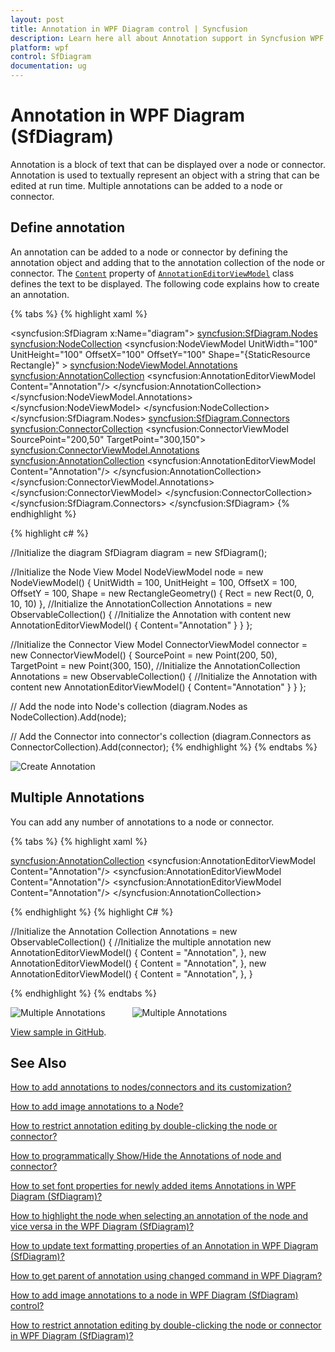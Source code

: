 ```yaml
---
layout: post
title: Annotation in WPF Diagram control | Syncfusion
description: Learn here all about Annotation support in Syncfusion WPF Diagram (SfDiagram) control, its elements and more.
platform: wpf
control: SfDiagram
documentation: ug
---
```


# Annotation in WPF Diagram (SfDiagram)

Annotation is a block of text that can be displayed over a node or connector. Annotation is used to textually represent an object with a string that can be edited at run time. Multiple annotations can be added to a node or connector.

## Define annotation

An annotation can be added to a node or connector by defining the annotation object and adding that to the annotation collection of the node or connector. The [`Content`](https://help.syncfusion.com/cr/wpf/Syncfusion.UI.Xaml.Diagram.AnnotationEditorViewModel.html#Syncfusion_UI_Xaml_Diagram_AnnotationEditorViewModel_Content) property of [`AnnotationEditorViewModel`](https://help.syncfusion.com/cr/wpf/Syncfusion.UI.Xaml.Diagram.AnnotationEditorViewModel.html) class defines the text to be displayed. The following code explains how to create an annotation.

{% tabs %}
{% highlight xaml %}
<!--Initialize the SfDiagram-->
<syncfusion:SfDiagram x:Name="diagram">
    <!--Initialize the Node-->
    <syncfusion:SfDiagram.Nodes>
        <!--Initialize the Node Collection-->
        <syncfusion:NodeCollection>
            <!--Initialize the node view model-->
            <syncfusion:NodeViewModel UnitWidth="100" UnitHeight="100" 
                                      OffsetX="100" OffsetY="100" 
                                      Shape="{StaticResource Rectangle}" >
                <!--Initialize the annotations-->
                <syncfusion:NodeViewModel.Annotations>
                    <!--Initialize the AnnotationCollection-->
                    <syncfusion:AnnotationCollection>
                        <!--Initialize the Annotation editor view model-->
                        <syncfusion:AnnotationEditorViewModel Content="Annotation"/>
                    </syncfusion:AnnotationCollection>
                </syncfusion:NodeViewModel.Annotations>
            </syncfusion:NodeViewModel>
        </syncfusion:NodeCollection>
    </syncfusion:SfDiagram.Nodes>
    <!--Initialize the Connector-->
    <syncfusion:SfDiagram.Connectors>
        <!--Initialize the Connector Collection-->
        <syncfusion:ConnectorCollection>
            <!--Initialize the Connector view model-->
            <syncfusion:ConnectorViewModel SourcePoint="200,50" TargetPoint="300,150">
                <syncfusion:ConnectorViewModel.Annotations>
                    <!--Initialize the AnnotationCollection-->
                    <syncfusion:AnnotationCollection>
                        <!--Initialize the Annotation editor view model-->
                        <syncfusion:AnnotationEditorViewModel Content="Annotation"/>
                    </syncfusion:AnnotationCollection>
                </syncfusion:ConnectorViewModel.Annotations>
            </syncfusion:ConnectorViewModel>
        </syncfusion:ConnectorCollection>
    </syncfusion:SfDiagram.Connectors>
</syncfusion:SfDiagram>
{% endhighlight %}

{% highlight c# %}

//Initialize the diagram
SfDiagram diagram = new SfDiagram();

//Initialize the Node View Model
NodeViewModel node = new NodeViewModel()
{
    UnitWidth = 100,
    UnitHeight = 100,
    OffsetX = 100,
    OffsetY = 100,
    Shape = new RectangleGeometry() { Rect = new Rect(0, 0, 10, 10) },
    //Initialize the AnnotationCollection
    Annotations = new ObservableCollection<IAnnotation>()
    {
        //Initialize the Annotation with content
        new AnnotationEditorViewModel()
        {
            Content="Annotation"
        }
    }
};

//Initialize the Connector View Model
ConnectorViewModel connector = new ConnectorViewModel()
{
    SourcePoint = new Point(200, 50),
    TargetPoint = new Point(300, 150),
    //Initialize the AnnotationCollection
    Annotations = new ObservableCollection<IAnnotation>()
    {
        //Initialize the Annotation with content
        new AnnotationEditorViewModel()
        {
            Content="Annotation"
        }
    }
};

// Add the node into Node's collection
(diagram.Nodes as NodeCollection).Add(node);

// Add the Connector into connector's collection
(diagram.Connectors as ConnectorCollection).Add(connector);
{% endhighlight %}
{%  endtabs %}

![Create Annotation](Annotation_images/wpf-diagram-annotation.jpg)

## Multiple Annotations

You can add any number of annotations to a node or connector.

{% tabs %}
{% highlight xaml %}

<!--Initialize the Annotation Collection-->
<syncfusion:AnnotationCollection>
    <!--Initialize the multiple annotation-->
    <syncfusion:AnnotationEditorViewModel Content="Annotation"/>
    <syncfusion:AnnotationEditorViewModel Content="Annotation"/>
    <syncfusion:AnnotationEditorViewModel Content="Annotation"/>
</syncfusion:AnnotationCollection>
                                
{% endhighlight %}
{% highlight C# %}

//Initialize the Annotation Collection
Annotations = new ObservableCollection<IAnnotation>()
{
    //Initialize the multiple annotation
    new AnnotationEditorViewModel()
    {
        Content = "Annotation",
    },
    new AnnotationEditorViewModel()
    {
        Content = "Annotation",
    },
    new AnnotationEditorViewModel()
    {
        Content = "Annotation",
    },
}

{% endhighlight %}
{% endtabs %}

![Multiple Annotations](Annotation_images/wpf-diagram-multiple-annotations.PNG) &ensp;&ensp;&ensp;&ensp;&ensp; ![Multiple Annotations](Annotation_images/wpf-diagram-multiple-annotation-connector.png)

[View sample in GitHub](https://github.com/SyncfusionExamples/WPF-Diagram-Examples/tree/master/Samples/Annotations/MultipleAnnotation).

##  See Also

[How to add annotations to nodes/connectors and its customization?](https://github.com/SyncfusionExamples/WPF-Diagram-Examples/tree/master/Samples/Annotations)

[How to add image annotations to a Node?](https://support.syncfusion.com/kb/article/6078/how-to-add-image-annotations-to-a-node-in-wpf-diagram-sfdiagram-control)

[How to restrict annotation editing by double-clicking the node or connector?](https://support.syncfusion.com/kb/article/8539/how-to-restrict-annotation-editing-by-double-clicking-the-node-or-connector-in-wpf-diagram)

[How to programmatically Show/Hide the Annotations of node and connector?](https://support.syncfusion.com/kb/article/6281/how-to-programmatically-showhide-annotations-in-wpf-diagram-)

[How to set font properties for newly added items Annotations in WPF Diagram (SfDiagram)?](https://support.syncfusion.com/kb/article/18670/how-to-set-font-properties-for-newly-added-items-annotations-in-wpf-diagram-sfdiagram)

[How to highlight the node when selecting an annotation of the node and vice versa in the WPF Diagram (SfDiagram)?](https://support.syncfusion.com/kb/article/18245/how-to-highlight-the-node-when-selecting-an-annotation-of-the-node-and-vice-versa-in-the-wpf-diagram-sfdiagram)

[How to update text formatting properties of an Annotation in WPF Diagram (SfDiagram)?](https://support.syncfusion.com/kb/article/18407/how-to-update-text-formatting-properties-of-an-annotation-in-wpf-diagram-sfdiagram)

[How to get parent of annotation using changed command in WPF Diagram?](https://support.syncfusion.com/kb/article/16202/how-to-get-parent-of-annotation-using-changed-command-in-wpf-diagram)

[How to add image annotations to a node in WPF Diagram (SfDiagram) control?](https://support.syncfusion.com/kb/article/6078/how-to-add-image-annotations-to-a-node-in-wpf-diagram-sfdiagram-control)

[How to restrict annotation editing by double-clicking the node or connector in WPF Diagram (SfDiagram)? ](https://support.syncfusion.com/kb/article/8539/how-to-restrict-annotation-editing-by-double-clicking-the-node-or-connector-in-wpf-diagram)